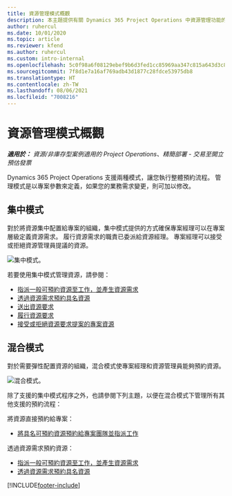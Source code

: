 ```yaml
---
title: 資源管理模式概觀
description: 本主題提供有關 Dynamics 365 Project Operations 中資源管理功能的資訊。
author: ruhercul
ms.date: 10/01/2020
ms.topic: article
ms.reviewer: kfend
ms.author: ruhercul
ms.custom: intro-internal
ms.openlocfilehash: 5c0f98a6f08129ebef9b6d3fed1cc85969aa347c815a643d3c8dd639b42c0e8c
ms.sourcegitcommit: 7f8d1e7a16af769adb43d1877c28fdce53975db8
ms.translationtype: HT
ms.contentlocale: zh-TW
ms.lasthandoff: 08/06/2021
ms.locfileid: "7008216"
---
```

# <a name="resource-management-modes-overview"></a>資源管理模式概觀

_**適用於：** 資源/非庫存型案例適用的 Project Operations、精簡部署 - 交易至開立預估發票_


Dynamics 365 Project Operations 支援兩種模式，讓您執行整體預約流程。 管理模式是以專案參數來定義，如果您的業務需求變更，則可加以修改。    

## <a name="central-mode"></a>集中模式
對於將資源集中配置給專案的組織，集中模式提供的方式確保專案經理可以在專案層級定義資源需求。 履行資源需求的職責已委派給資源經理。 專案經理可以接受或拒絕資源管理員提議的資源。

![集中模式。](./media/resource-management-central.png)

若要使用集中模式管理資源，請參閱：

- [指派一般可預約資源至工作，並產生資源需求](/dynamics365/project-service/assign-generic-bookable-resource)
- [透過資源需求預約具名資源](/dynamics365/project-service/book-named-resource)
- [送出資源要求](/dynamics365/project-service/submit-resource-request)
- [履行資源要求](/dynamics365/project-service/resource-management-fulfill-requests)
- [接受或拒絕資源要求提案的專案資源](/dynamics365/project-service/accept-reject-proposed-resource)

## <a name="hybrid-mode"></a>混合模式
對於需要彈性配置資源的組織，混合模式使專案經理和資源管理員能夠預約資源。

![混合模式。](./media/resource-management-hybrid.png)

除了支援的集中模式程序之外，也請參閱下列主題，以便在混合模式下管理所有其他支援的預約流程：

將資源直接預約給專案：
- [將具名可預約資源預約給專案團隊並指派工作](/dynamics365/project-service/assign-named-bookable-resource)

透過資源需求預約資源：
- [指派一般可預約資源至工作，並產生資源需求](/dynamics365/project-service/assign-generic-bookable-resource)
- [透過資源需求預約具名資源](/dynamics365/project-service/book-named-resource)


[!INCLUDE[footer-include](../includes/footer-banner.md)]